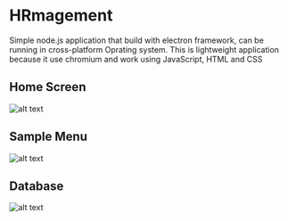 # HRmagement

Simple node.js application that build with electron  framework, can be running in cross-platform Oprating system. This is lightweight application because it use chromium and work using JavaScript, HTML and CSS

## Home Screen

![alt text](https://lh3.googleusercontent.com/9TxPg_qCZpx5x5bK5UvvcrANa8xJ5hiZmd6yUcbiPQI1JdPbv0ySU8trb85HSCVmfBfVe2wBSoQ_K66t-8fMzTwl_dXqugoeQ7rG6IHa7_RoymL3iZV_JyfmCS0T9uB4L2qnDISPzvwMYtkQq8snkmJcTXh_5AAnOWrFsCeUGHzMaTDVKA29ykJ1P8EFBi-YK2s7UlJLFJd4FMG6T8s-5-W3gSBgI9eumKPwz8MDM7Igx5NUsewjt4AlYdQ7Bsl6rnFNpl6C0Vkm98xs6EvI_G2k9M3835eifQmHiXDTcoEHaZw2fFJt8U_4cJnZLecOOlgJphBLqChJ94AoNXFQlKsScjym8LzV1kvC7Viqyml7XUPgAMjgkvAkFBul7Lc4Y5XcuPyuFb2TWyboYJ51GJTaUTVcs-r3QSxYVAq6HBONkzE36TIda8fn-_nlAoV7YBabkEXrkH7ZGdsJKXc97P9XbeGiAlJu6i5-mDltkyYeWgCd84WO_sK7Q64aRdjiVfVLeQ374FfxexJ4mmP95jpUk2XU8eNAbSkegIZRRJx2BXstoi54Tv3G93JQflqnbSkXAKH1gzd7SmB9yTtHgaINCmzmslcUVi3WzpwD7v5kmFV5YpZFLqIrdCSU-n-g6Cmy82NZhxEE5F29ASx0kyRUo7zvH0jJ5fpGe0IYjXa0LgIxW8PyGYlBjBFxDQ=w1284-h695-no?authuser=0)

## Sample Menu

![alt text](https://lh3.googleusercontent.com/kc7ttfoz_aCg_JCWrxgYneeeSRfg4fgJbnhVK1pDK5NIby27GwywbYPl16PTUGYEeqrZlDrHkB7riUwecD6jtdUd8nFTAIAq_mHx8FZA8lC5-rfEJjJJorRLzZgK-kZBcwjofavgKFMmMOJ4IqiaiUWPl9_hlUw06OGLLWP5-FYd8TCzt1ZjhrKr3Xaw-BQJUdVVx9akDxhzYjgcMHnlGvZFuu0S7bwXiQzcFSlrHfCYtjlLm9vQp4miTydWxP8UvviDClYmiNnRuulz0BPhUDhXGU1oEDIFd4qAZJchFq0L4MHlw-2m_za4yAZLo9mAkgIPu0YbZuX-m246YvszHpZOCHl7dD1Q7VNKGcQFpvFz_ME0BTwFz0t39I53E_aSo3s24syYs1kIBlrcmsLOZNn52Z7dntKbGiGn3mtGUwgHejS_6HDFSYg7M631tSKICBx-_Ar48ZgSUWyMsL-hUrxN19HMvjJhGDetrHidd3_yhWEnq7eJMjrbiNLd277-_z2nha4pO5GsmTRJaxBJucoVxvWJEmJty68L4t6RlIIdDr_AeQH3Ym8GgQPDYk0OQgGhC395bGEALjzouR9M52SrVDr2OV9giHXS4ujx-4XhPVMgqpVlSJK9jPPu3raLoYv3loI0hq_eFWhaD32SbpJClTKbn9lNIxi8G715oKYAotVd7GWZgS2EV2Iv3g=w1302-h696-no?authuser=0)

## Database

![alt text](https://lh3.googleusercontent.com/Di5Et4Pc7344lzomUe5QW5bhVOQX7scQIS_wihyi8WBtjssL60FWZiwsGI9eCrGV1KqoPAQwdLsKsBYKlyXExu_Xt4PXrsy_uYLyEolqDrb9VOFIzpcXdXZ9uWEUYPyVcgnw3WwKMhg78uP3ofJ_SrZJIBCgT3H9dak8Zo8a0jadRyC1IzS2hyrD-di0Oaz4KGcC02maYiF63f2eN-f0oWvG24AOlAJIGQxTAKLocSiO7FY_8mHB2dOC_VjJcMOtMypIvViH-ZzVKCC0NhR_xmei4QSQTENGsoGOWH6DU8FMKHzfifrQDfFSkYt9HouRvr4GIpJTLpWCDcm1pdoEeu25IaEeszyi3DcHBlBCfE4MurFN9XknplGhhFDfkpXoiHRSF57EPO1-_zV-YPKZFmporm_mAa65qUdlR0MTnlHIkgmdHK0Qb-_zq4uSfMgiZwWsEMP-pOlHbZrpfGKXvgQkvXbiFDhdC2qU2XgNVMUhes8G5hrHHkvYE8xxYIMdVi-zBxe9Hy51Ui4yiJTmAo8uKxJA89RLLCAfSQ8_r64Nxjb6N9vkK4uRUGEF7lQMP_3ndar-5nSVBcviYfPUHQfP3X63xW6iTZoPisxqR3YtCwOIgDmTAWHGQGqsvlEBggCZWt7CTq6fOXexBg3JZjs5LrY0n8C-GjQZhvvayplmyQca8eB6cd3IfwxO_Q=w1323-h696-no?authuser=0)


